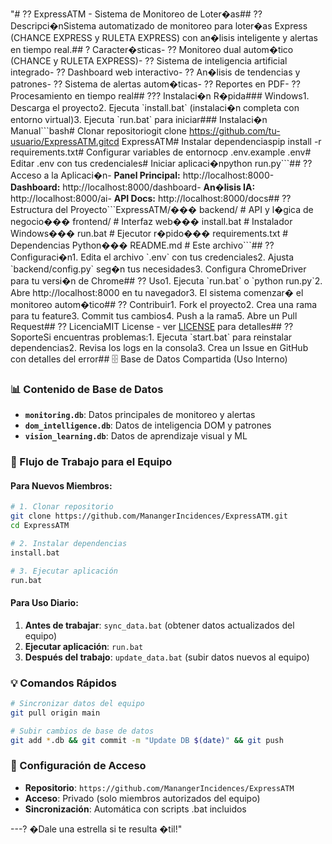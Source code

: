 "# ?? ExpressATM - Sistema de Monitoreo de Loter�as## ?? Descripci�nSistema automatizado de monitoreo para loter�as Express (CHANCE EXPRESS y RULETA EXPRESS) con an�lisis inteligente y alertas en tiempo real.## ? Caracter�sticas- ?? Monitoreo dual autom�tico (CHANCE y RULETA EXPRESS)- ?? Sistema de inteligencia artificial integrado- ?? Dashboard web interactivo- ?? An�lisis de tendencias y patrones- ?? Sistema de alertas autom�ticas- ?? Reportes en PDF- ?? Procesamiento en tiempo real## ??? Instalaci�n R�pida### Windows1. Descarga el proyecto2. Ejecuta \`install.bat\` (instalaci�n completa con entorno virtual)3. Ejecuta \`run.bat\` para iniciar### Instalaci�n Manual\`\`\`bash# Clonar repositoriogit clone https://github.com/tu-usuario/ExpressATM.gitcd ExpressATM# Instalar dependenciaspip install -r requirements.txt# Configurar variables de entornocp .env.example .env# Editar .env con tus credenciales# Iniciar aplicaci�npython run.py\`\`\`## ?? Acceso a la Aplicaci�n- **Panel Principal:** http://localhost:8000- **Dashboard:** http://localhost:8000/dashboard- **An�lisis IA:** http://localhost:8000/ai- **API Docs:** http://localhost:8000/docs## ?? Estructura del Proyecto\`\`\`ExpressATM/��� backend/          # API y l�gica de negocio��� frontend/         # Interfaz web��� install.bat       # Instalador Windows��� run.bat          # Ejecutor r�pido��� requirements.txt  # Dependencias Python��� README.md        # Este archivo\`\`\`## ?? Configuraci�n1. Edita el archivo \`.env\` con tus credenciales2. Ajusta \`backend/config.py\` seg�n tus necesidades3. Configura ChromeDriver para tu versi�n de Chrome## ?? Uso1. Ejecuta \`run.bat\` o \`python run.py\`2. Abre http://localhost:8000 en tu navegador3. El sistema comenzar� el monitoreo autom�tico## ?? Contribuir1. Fork el proyecto2. Crea una rama para tu feature3. Commit tus cambios4. Push a la rama5. Abre un Pull Request## ?? LicenciaMIT License - ver [LICENSE](LICENSE) para detalles## ?? SoporteSi encuentras problemas:1. Ejecuta \`start.bat\` para reinstalar dependencias2. Revisa los logs en la consola3. Crea un Issue en GitHub con detalles del error## 🗄️ Base de Datos Compartida (Uso Interno)

### 📊 Contenido de Base de Datos
- **`monitoring.db`**: Datos principales de monitoreo y alertas
- **`dom_intelligence.db`**: Datos de inteligencia DOM y patrones  
- **`vision_learning.db`**: Datos de aprendizaje visual y ML

### 🔄 Flujo de Trabajo para el Equipo

#### Para Nuevos Miembros:
```bash
# 1. Clonar repositorio
git clone https://github.com/ManangerIncidences/ExpressATM.git
cd ExpressATM

# 2. Instalar dependencias
install.bat

# 3. Ejecutar aplicación
run.bat
```

#### Para Uso Diario:
1. **Antes de trabajar**: `sync_data.bat` (obtener datos actualizados del equipo)
2. **Ejecutar aplicación**: `run.bat` 
3. **Después del trabajo**: `update_data.bat` (subir datos nuevos al equipo)

### 💡 Comandos Rápidos
```bash
# Sincronizar datos del equipo
git pull origin main

# Subir cambios de base de datos
git add *.db && git commit -m "Update DB $(date)" && git push
```

### 🔐 Configuración de Acceso
- **Repositorio**: `https://github.com/ManangerIncidences/ExpressATM`
- **Acceso**: Privado (solo miembros autorizados del equipo)
- **Sincronización**: Automática con scripts .bat incluidos

---? �Dale una estrella si te resulta �til!" 
